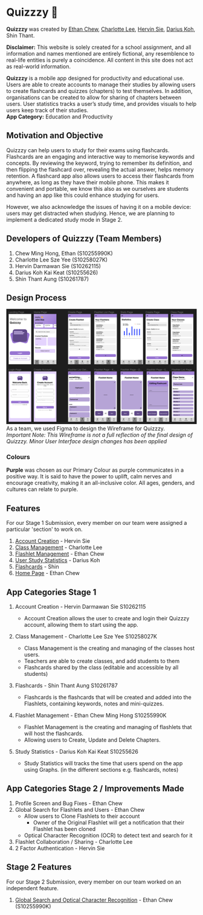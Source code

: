 # Quizzzy 📖
**Quizzzy** was created by [Ethan Chew](https://github.com/Ethan-Chew), [Charlotte Lee](https://github.com/mellamadrama), [Hervin Sie](https://github.com/KurvyHerv), [Darius Koh](https://github.com/dariusKoh), Shin Thant.

**Disclaimer:** This website is solely created for a school assignment, and all information and names mentioned are entirely fictional, any resemblence to real-life entities is purely a coincidence. All content in this site does not act as real-world information.

**Quizzzy** is a mobile app designed for productivity and educational use. Users are able to create accounts to manage their studies by allowing users to create flashcards and quizzes (chapters) to test themselves. In addition, organisations can be created to allow for sharing of chapters between users. User statistics tracks a user’s study time, and provides visuals to help users keep track of their studies.  
**App Category:** Education and Productivity  

## Motivation and Objective
Quizzzy can help users to study for their exams using flashcards. Flashcards are an engaging and interactive way to memorise keywords and concepts. By reviewing the keyword, trying to remember its definition, and then flipping the flashcard over, revealing the actual answer, helps memory retention. A flashcard app also allows users to access their flashcards from anywhere, as long as they have their mobile phone. This makes it convenient and portable, we know this also as we ourselves are students and having an app like this could enhance studying for users. 

However, we also acknowledge the issues of having it on a mobile device: users may get distracted when studying. Hence, we are planning to implement a dedicated study mode in Stage 2.

## Developers of Quizzzy (Team Members)
1. Chew Ming Hong, Ethan (S10255990K)
2. Charlotte Lee Sze Yee (S10258027K)
3. Hervin Darmawan Sie (S10262115)
4. Darius Koh Kai Keat (S10255626)
5. Shin Thant Aung (S10261787)

## Design Process
![Figma High-Fidelity Wireframe](./images/FigmaHighFid.png)  
As a team, we used Figma to design the Wireframe for Quizzzy.  
_Important Note: This Wireframe is not a full reflection of the final design of Quizzzy. Minor User Interface design changes has been applied_

### Colours
**Purple** was chosen as our Primary Colour as purple communicates in a positive way. It is said to have the power to uplift, calm nerves and encourage creativity, making it an all-inclusive color. All ages, genders, and cultures can relate to purple.

## Features
For our Stage 1 Submission, every member on our team were assigned a particular 'section' to work on.  
1. [Account Creation](./docs/features/AccountCreation.md) - Hervin Sie
2. [Class Management](./docs/features/ClassManagement.md) - Charlotte Lee
3. [Flashlet Management](./docs/features/FlashletManagement.md) - Ethan Chew
4. [User Study Statistics](./docs/features/StudyStatistics.md) - Darius Koh
5. [Flashcards](./docs/features/Flashcards.md) - Shin
6. [Home Page](./docs/features/HomePage.md) - Ethan Chew

## App Categories Stage 1

1. Account Creation - Hervin Darmawan Sie S10262115
    - Account Creation allows the user to create and login their Quizzzy account, allowing them to start using the app.

2. Class Management - Charlotte Lee Sze Yee S10258027K
    - Class Management is the creating and managing of the classes host users.
    - Teachers are able to create classes, and add students to them
    - Flashcards shared by the class (editable and accessible by all students)

3. Flashcards - Shin Thant Aung S10261787
    - Flashcards is the flashcards that will be created and added into the Flashlets, containing keywords, notes and mini-quizzes.

4. Flashlet Management - Ethan Chew Ming Hong S10255990K
    - Flashlet Management is the creating and managing of flashlets that will host the flashcards.
    - Allowing users to Create, Update and Delete Chapters.

5. Study Statistics - Darius Koh Kai Keat S10255626
    - Study Statistics will tracks the time that users spend on the app using Graphs. (in the different sections e.g. flashcards, notes)

## App Categories Stage 2 / Improvements Made
1. Profile Screen and Bug Fixes - Ethan Chew
2. Global Search for Flashlets and Users - Ethan Chew
    - Allow users to Clone Flashlets to their account
        - Owner of the Original Flashlet will get a notification that their Flashlet has been cloned
    - Optical Character Recognition (OCR) to detect text and search for it
3. Flashlet Collaboration / Sharing - Charlotte Lee
4. 2 Factor Authentication - Hervin Sie

## Stage 2 Features
For our Stage 2 Submission, every member on our team worked on an independent feature.
1. [Global Search and Optical Character Recognition](./docs/features/GlobalSearch.md) - Ethan Chew (S10255990K)